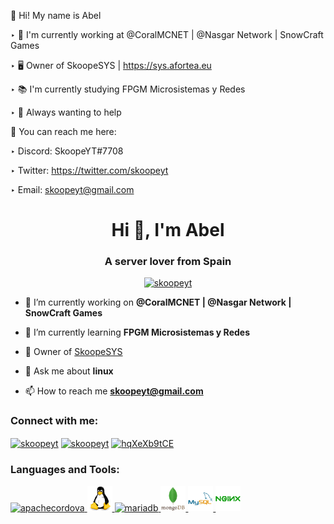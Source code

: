 👋 Hi! My name is Abel

‣ 🔧 I'm currently working at @CoralMCNET | @Nasgar Network | SnowCraft Games

‣ 🖥 Owner of SkoopeSYS | https://sys.afortea.eu

‣ 📚 I'm currently studying FPGM Microsistemas y Redes

‣ 🤝 Always wanting to help

📩 You can reach me here:

‣ Discord: SkoopeYT#7708

‣ Twitter: https://twitter.com/skoopeyt

‣ Email: skoopeyt@gmail.com


<h1 align="center">Hi 👋, I'm Abel</h1>
<h3 align="center">A server lover from Spain</h3>

<p align="center"> <a href="https://github.com/ryo-ma/github-profile-trophy"><img src="https://github-profile-trophy.vercel.app/?username=skoopeyt" alt="skoopeyt" /></a> </p>

- 🔭 I’m currently working on **@CoralMCNET | @Nasgar Network | SnowCraft Games**

- 🌱 I’m currently learning **FPGM Microsistemas y Redes**

- 👯 Owner of [SkoopeSYS](https://sys.afortea.eu)

- 💬 Ask me about **linux**

- 📫 How to reach me **skoopeyt@gmail.com**

<h3 align="left">Connect with me:</h3>
<p align="left">
<a href="https://twitter.com/skoopeyt" target="blank"><img align="center" src="https://raw.githubusercontent.com/rahuldkjain/github-profile-readme-generator/master/src/images/icons/Social/twitter.svg" alt="skoopeyt" height="30" width="40" /></a>
<a href="https://www.youtube.com/c/skoopeyt" target="blank"><img align="center" src="https://raw.githubusercontent.com/rahuldkjain/github-profile-readme-generator/master/src/images/icons/Social/youtube.svg" alt="skoopeyt" height="30" width="40" /></a>
<a href="https://discord.gg/hqXeXb9tCE" target="blank"><img align="center" src="https://raw.githubusercontent.com/rahuldkjain/github-profile-readme-generator/master/src/images/icons/Social/discord.svg" alt="hqXeXb9tCE" height="30" width="40" /></a>
</p>

<h3 align="left">Languages and Tools:</h3>
<p align="left"> <a href="https://cordova.apache.org/" target="_blank"> <img src="https://www.vectorlogo.zone/logos/apache_cordova/apache_cordova-icon.svg" alt="apachecordova" width="40" height="40"/> </a> <a href="https://www.linux.org/" target="_blank"> <img src="https://raw.githubusercontent.com/devicons/devicon/master/icons/linux/linux-original.svg" alt="linux" width="40" height="40"/> </a> <a href="https://mariadb.org/" target="_blank"> <img src="https://www.vectorlogo.zone/logos/mariadb/mariadb-icon.svg" alt="mariadb" width="40" height="40"/> </a> <a href="https://www.mongodb.com/" target="_blank"> <img src="https://raw.githubusercontent.com/devicons/devicon/master/icons/mongodb/mongodb-original-wordmark.svg" alt="mongodb" width="40" height="40"/> </a> <a href="https://www.mysql.com/" target="_blank"> <img src="https://raw.githubusercontent.com/devicons/devicon/master/icons/mysql/mysql-original-wordmark.svg" alt="mysql" width="40" height="40"/> </a> <a href="https://www.nginx.com" target="_blank"> <img src="https://raw.githubusercontent.com/devicons/devicon/master/icons/nginx/nginx-original.svg" alt="nginx" width="40" height="40"/> </a> </p>
